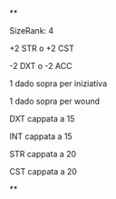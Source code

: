 **

SizeRank: 4

+2 STR o +2 CST

-2 DXT o -2 ACC

1 dado sopra per iniziativa

1 dado sopra per wound

DXT cappata a 15

INT cappata a 15

STR cappata a 20

CST cappata a 20

**